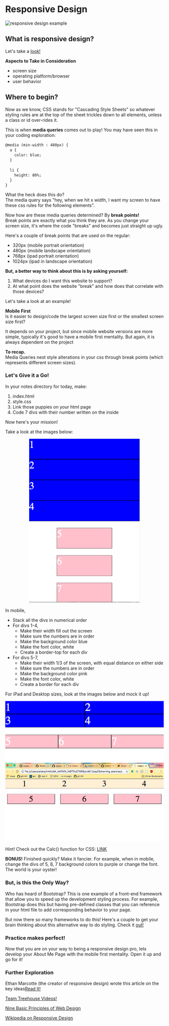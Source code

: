 # Responsive Design
![responsive design example](https://websitesdepot.com/wp-content/uploads/2015/07/Responsive-Website-Design.jpg)

## What is responsive design?
Let's take a <a href="http://johnpolacek.github.io/scrolldeck.js/decks/responsive/">look!</a></br>

**Aspects to Take in Consideration**</br>
- screen size</br>
- operating platform/browser</br>
- user behavior</br>

## Where to begin?
Now as we know, CSS stands for "Cascading Style Sheets" so whatever styling rules are at the top of the sheet trickles down to all elements, unless a class or id over-rides it.</br>

This is when **media queries** comes out to play! You may have seen this in your coding exploration:</br>

```
@media (min-width : 480px) {
  a {
    color: blue;
  }

  li {
    height: 80%;
  }
}
```

What the heck does this do?</br>
The media query says "hey, when we hit x width, I want my screen to have these css rules for the following elements".</br>

Now how are these media queries determined? By **break points!** </br>
Break points are exactly what you think they are. As you change your screen size, it's where the code "breaks" and becomes just straight up ugly.</br>

Here's a couple of break points that are used on the regular:</br>
- 320px (mobile portrait orientation)</br>
- 480px (mobile landscape orientation)</br>
- 768px (ipad portrait orientation)</br>
- 1024px (ipad in landscape orientation)</br>

**But, a better way to think about this is by asking yourself:**</br>
1. What devices do I want this website to support?</br>
2. At what point does the website "break" and how does that correlate with those devices?</br>

Let's take a look at an example!</br>

**Mobile First**</br>
Is it easier to design/code the largest screen size first or the smallest screen size first?</br>

It depends on your project, but since mobile website versions are more simple, typically it's good to have a mobile first mentality. But again, it is always dependent on the project </br>

**To recap.**</br>
Media Queries nest style alterations in your css through break points (which represents different screen sizes).</br>

### Let's Give it a Go!
In your notes directory for today, make:</br>
1. index.html</br>
2. style.css</br>
3. Link those puppies on your html page</br>
4. Code 7 divs with their number written on the inside</br>

Now here's your mission!</br>

Take a look at the images below:</br>

<p align="center">
  <img src="mobile_view.png" width="70%"/>
</p>

In mobile,</br>
- Stack all the divs in numerical order</br>
- For divs 1-4,</br>
    - Make their width fill out the screen</br>
    - Make sure the numbers are in order</br>
    - Make the background color blue</br>
    - Make the font color, white</br>
    - Create a border-top for each div</br>
- For divs 5-7,</br>
  - Make their width 1/3 of the screen, with equal distance on either side</br>
  - Make sure the numbers are in order</br>
  - Make the background color pink</br>
  - Make the font color, white</br>
  - Create a border for each div</br>

For iPad and Desktop sizes, look at the images below and mock it up!</br>

<p align="center">
  <img src="ipad_view.png" width="100%"/>
  <img src="desktop_view.png" width="100%"/>
</p>

Hint! Check out the Calc() function for CSS:
[LINK](https://developer.mozilla.org/en-US/docs/Web/CSS/calc)</br>

**BONUS!** Finished quickly? Make it fancier. For example, when in mobile, change the divs of 5, 6, 7 background colors to purple or change the font. The world is your oyster!</br>

### But, is this the Only Way?
Who has heard of Bootstrap? This is one example of a front-end framework that allow you to speed up the development styling process. For example, Bootstrap does this but having pre-defined classes that you can reference in your html file to add corresponding behavior to your page.</br>

But now there so many frameworks to do this! Here's a couple to get your brain thinking about this alternative way to do styling. Check it <a href="https://www.keycdn.com/blog/front-end-frameworks/">out!</a>

### Practice makes perfect!
Now that you are on your way to being a responsive design pro, lets develop your About Me Page with the mobile first mentality. Open it up and go for it!</br>

### Further Exploration
Ethan Marcotte (the creator of responsive design) wrote this article on the key ideas<a href="http://alistapart.com/article/responsive-web-design">Read It!</a></br>

<a href="http://blog.teamtreehouse.com/beginners-guide-to-responsive-web-design">Team Treehouse Videos!</a></br>

<a href="http://blog.froont.com/9-basic-principles-of-responsive-web-design/">Nine Basic Principles of Web Design</a></br>

<a href="https://en.wikipedia.org/wiki/Responsive_web_design">Wikipedia on Responsive Design</a></br>
